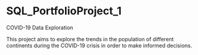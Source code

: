 # SQL_PortfolioProject_1
COVID-19 Data Exploration

This project aims to explore the trends in the population of different continents during the COVID-19 crisis in order to make informed decisions.
